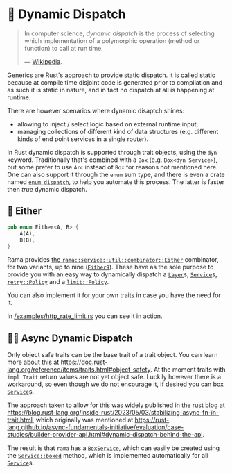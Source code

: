 # 🚚 Dynamic Dispatch

> In computer science, _dynamic dispatch_ is the process of selecting
> which implementation of a polymorphic operation (method or function) to call at run time.
>
> — [Wikipedia](https://en.wikipedia.org/wiki/Dynamic_dispatch).

Generics are Rust's approach to provide static dispatch. it is called static because
at compile time disjoint code is generated prior to compilation and as such it is static in nature,
and in fact no dispatch at all is happening at runtime.

There are however scenarios where dynamic disaptch shines:

- allowing to inject / select logic based on external runtime input;
- managing collections of different kind of data structures (e.g. different kinds of end point services in a single router).

In Rust dynamic dispatch is supported through trait objects, using the `dyn` keyword.
Traditionally that's combined with a `Box` (e.g. `Box<dyn Service>`), but some prefer to use `Arc` instead of `Box` for reasons not mentioned here.
One can also support it through the `enum` sum type, and there is even a crate named [`enum_dispatch`](https://docs.rs/enum_dispatch/latest/enum_dispatch/),
to help you automate this process. The latter is faster then _true_ dynamic dispatch.

## 🤷 Either

```rust
pub enum Either<A, B> {
    A(A),
    B(B),
}
```

Rama provides [the `rama::service::util::combinator::Either`](https://ramaproxy.org/docs/rama/service/util/combinators/enum.Either.html) combinator,
for two variants, up to nine ([`Either9`](https://ramaproxy.org/docs/rama/service/util/combinators/enum.Either9.html)). These have as the sole purpose
to provide you with an easy way to dynamically dispatch a [`Layer`](https://ramaproxy.org/docs/rama/service/layer/trait.Layer.html)s, [`Service`](https://ramaproxy.org/docs/rama/service/trait.Service.html)s, [`retry::Policy`](https://ramaproxy.org/docs/rama/http/layer/retry/trait.Policy.html) and a [`limit::Policy`](https://ramaproxy.org/docs/rama/service/layer/limit/policy/trait.Policy.html).

You can also implement it for your own traits in case you have the need for it.

In [/examples/http_rate_limit.rs](https://github.com/plabayo/rama/blob/main/examples/http_rate_limit.rs) you can see it in action.

## 😵‍💫 Async Dynamic Dispatch

Only object safe traits can be the base trait of a trait object. You can learn more about this at <https://doc.rust-lang.org/reference/items/traits.html#object-safety>. At the moment traits with `impl Trait` return values are not yet object safe. Luckily however there is a workaround, so even though we do not encourage it, if desired you can box [`Service`](https://ramaproxy.org/docs/rama/service/trait.Service.html)s.

The approach taken to allow for this was widely published in the rust blog at <https://blog.rust-lang.org/inside-rust/2023/05/03/stabilizing-async-fn-in-trait.html>, which originally was mentioned at <https://rust-lang.github.io/async-fundamentals-initiative/evaluation/case-studies/builder-provider-api.html#dynamic-dispatch-behind-the-api>.

The result is that `rama` has a [`BoxService`](https://ramaproxy.org/docs/rama/service/struct.BoxService.html), which can easily be created using the [`Service::boxed`](https://ramaproxy.org/docs/rama/service/trait.Service.html#method.boxed) method, which is implemented automatically for all [`Service`](https://ramaproxy.org/docs/rama/service/trait.Service.html)s.
